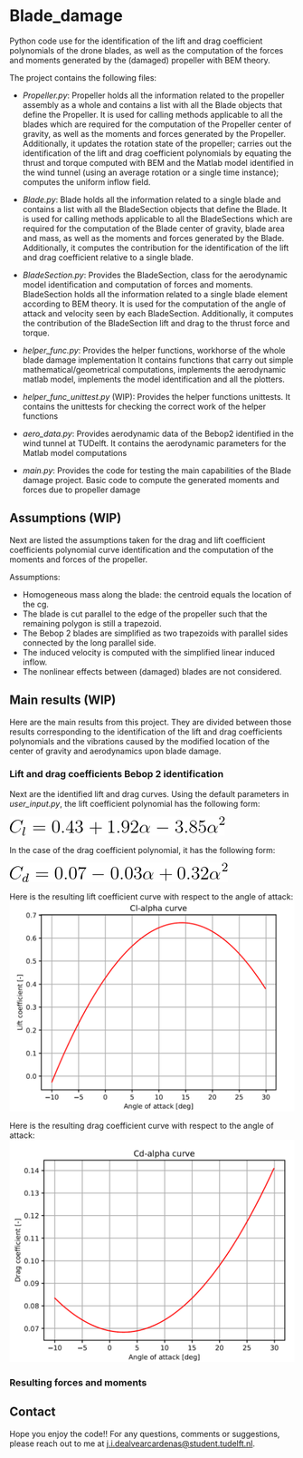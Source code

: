 # Blade_damage
Python code use for the identification of the lift and drag coefficient polynomials of the drone blades, as well as 
the computation of the forces and moments generated by the (damaged) propeller with BEM theory.

The project contains the following files:
* *Propeller.py*: Propeller holds all the information related to the propeller assembly as a whole and contains a list with all the
Blade objects that define the Propeller. It is used for calling methods applicable to all the blades which are required
for the computation of the Propeller center of gravity, as well as the moments and forces generated by the Propeller. 
Additionally, it updates the rotation state of the propeller; carries out the identification of the lift and drag
coefficient polynomials by equating the thrust and torque computed with BEM and the Matlab model identified in the
wind tunnel (using an average rotation or a single time instance); computes the uniform inflow field.

* *Blade.py*: Blade holds all the information related to a single blade and contains a list with all the BladeSection objects that
define the Blade. It is used for calling methods applicable to all the BladeSections which are required for the
computation of the Blade center of gravity, blade area and mass, as well as the moments and forces generated by the
Blade. Additionally, it computes the contribution for the identification of the lift and drag coefficient relative to a
single blade.

* *BladeSection.py*: Provides the BladeSection, class for the aerodynamic model identification and computation of forces and moments.
BladeSection holds all the information related to a single blade element according to BEM theory. It is used for the
computation of the angle of attack and velocity seen by each BladeSection. Additionally, it computes the contribution
of the BladeSection lift and drag to the thrust force and torque.

* *helper_func.py*: Provides the helper functions, workhorse of the whole blade damage implementation
It contains functions that carry out simple mathematical/geometrical computations, implements the aerodynamic matlab
model, implements the model identification and all the plotters.

* *helper_func_unittest.py* (WIP): Provides the helper functions unittests. It contains the unittests for checking the correct work of the helper functions

* *aero_data.py*: Provides aerodynamic data of the Bebop2 identified in the wind tunnel at TUDelft. It contains the aerodynamic parameters for the Matlab model computations

* *main.py*: Provides the code for testing the main capabilities of the Blade damage project. Basic code to compute the generated moments and forces due to propeller damage


## Assumptions (WIP)
Next are listed the assumptions taken for the drag and lift coefficient coefficients polynomial curve
identification and the computation of the moments and forces of the propeller.

Assumptions:
- Homogeneous mass along the blade: the centroid equals the location of the cg.
- The blade is cut parallel to the edge of the propeller such that the remaining polygon is still a trapezoid.
- The Bebop 2 blades are simplified as two trapezoids with parallel sides connected by the long parallel side.
- The induced velocity is computed with the simplified linear induced inflow.
- The nonlinear effects between (damaged) blades are not considered.

## Main results (WIP)
Here are the main results from this project. They are divided between those results corresponding to the 
identification of the lift and drag coefficients polynomials and the vibrations caused by the modified location
of the center of gravity and aerodynamics upon blade damage.

### Lift and drag coefficients Bebop 2 identification
<!--https://www.codecogs.com/latex/eqneditor.php-->
Next are the identified lift and drag curves. Using the default parameters in *user_input.py*, the lift coefficient
polynomial has the following form: 

![record screenshot](docs/images/cl_equation.png)

In the case of the drag coefficient polynomial, it has the following form:

![record screenshot](docs/images/cd_equation.png)

Here is the resulting lift coefficient curve with respect to the angle of attack:
![record screenshot](docs/images/cl_alpha_curve.PNG)

Here is the resulting drag coefficient curve with respect to the angle of attack:
![record screenshot](docs/images/cd_alpha_curve.PNG)

### Resulting forces and moments


## Contact
Hope you enjoy the code!! For any questions, comments or suggestions, 
please reach out to me at [j.i.dealvearcardenas@student.tudelft.nl](j.i.dealvearcardenas@student.tudelft.nl).